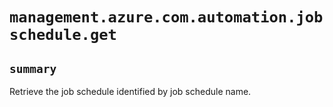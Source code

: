 # `management.azure.com.automation.jobschedule.get`

## `summary`
Retrieve the job schedule identified by job schedule name.


